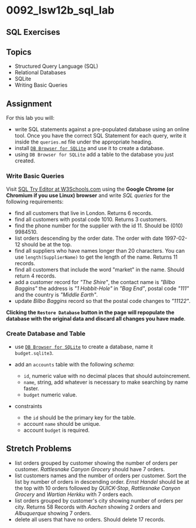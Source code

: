 # 0092_lsw12b_sql_lab

## SQL Exercises

## Topics

- Structured Query Language (SQL)
- Relational Databases
- SQLite
- Writing Basic Queries

## Assignment

For this lab you will:

- write SQL statements against a pre-populated database using an online tool. Once you have the correct SQL Statement for each query, write it inside the `queries.md` file under the appropriate heading.
- install [`DB Browser for SQLite`](https://sqlitebrowser.org/) and use it to create a database.
- using `DB Browser for SQLite` add a table to the database you just created.

### Write Basic Queries

Visit [SQL Try Editor at W3Schools.com](https://www.w3schools.com/Sql/tryit.asp?filename=trysql_select_top) using the **Google Chrome (or Chromium if you use Linux) browser** and write _SQL queries_ for the following requirements:

- find all customers that live in London. Returns 6 records.
- find all customers with postal code 1010. Returns 3 customers.
- find the phone number for the supplier with the id 11. Should be (010) 9984510.
- list orders descending by the order date. The order with date 1997-02-12 should be at the top.
- find all suppliers who have names longer than 20 characters. You can use `length(SupplierName)` to get the length of the name. Returns 11 records.
- find all customers that include the word "market" in the name. Should return 4 records.
- add a customer record for _"The Shire"_, the contact name is _"Bilbo Baggins"_ the address is _"1 Hobbit-Hole"_ in _"Bag End"_, postal code _"111"_ and the country is _"Middle Earth"_.
- update _Bilbo Baggins_ record so that the postal code changes to _"11122"_.

**Clicking the `Restore Database` button in the page will repopulate the database with the original data and discard all changes you have made**.

### Create Database and Table

- use [`DB Browser for SQLite`](https://sqlitebrowser.org/) to create a database, name it `budget.sqlite3`.
- add an `accounts` table with the following _schema_:

  - `id`, numeric value with no decimal places that should autoincrement.
  - `name`, string, add whatever is necessary to make searching by name faster.
  - `budget` numeric value.

- constraints
  - the `id` should be the primary key for the table.
  - account `name` should be unique.
  - account `budget` is required.

## Stretch Problems

- list orders grouped by customer showing the number of orders per customer. _Rattlesnake Canyon Grocery_ should have 7 orders.
- list customers names and the number of orders per customer. Sort the list by number of orders in descending order. _Ernst Handel_ should be at the top with 10 orders followed by _QUICK-Stop_, _Rattlesnake Canyon Grocery_ and _Wartian Herkku_ with 7 orders each.
- list orders grouped by customer's city showing number of orders per city. Returns 58 Records with _Aachen_ showing 2 orders and _Albuquerque_ showing 7 orders.
- delete all users that have no orders. Should delete 17 records.
